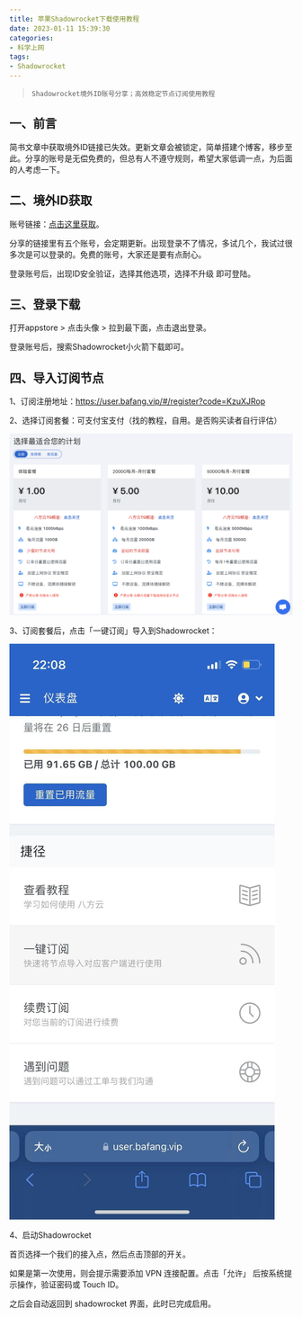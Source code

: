 ```yaml
---
title: 苹果Shadowrocket下载使用教程
date: 2023-01-11 15:39:30
categories:
- 科学上网
tags:
- Shadowrocket
---
```



> `Shadowrocket境外ID账号分享；高效稳定节点订阅使用教程`

## **一、前言**

简书文章中获取境外ID链接已失效。更新文章会被锁定，简单搭建个博客，移步至此。分享的账号是无偿免费的，但总有人不遵守规则，希望大家低调一点，为后面的人考虑一下。

## **二、境外ID获取**
账号链接：[点击这里获取](https://applemart-share-001.me)。

分享的链接里有五个账号，会定期更新。出现登录不了情况，多试几个，我试过很多次是可以登录的。免费的账号，大家还是要有点耐心。

登录账号后，出现ID安全验证，选择其他选项，选择不升级 即可登陆。

## **三、登录下载**
打开appstore > 点击头像 > 拉到最下面，点击退出登录。

登录账号后，搜索Shadowrocket小火箭下载即可。

## **四、导入订阅节点**
1、订阅注册地址：https://user.bafang.vip/#/register?code=KzuXJRop

2、选择订阅套餐：可支付宝支付（找的教程，自用。是否购买读者自行评估）

![](/assets/images/jd.png)

3、订阅套餐后，点击「一键订阅」导入到Shadowrocket：

![](/assets/images/dr.jpeg)

4、启动Shadowrocket

首页选择一个我们的接入点，然后点击顶部的开关。

如果是第一次使用，则会提示需要添加 VPN 连接配置。点击「允许」 后按系统提示操作，验证密码或 Touch ID。

之后会自动返回到 shadowrocket 界面，此时已完成启用。










